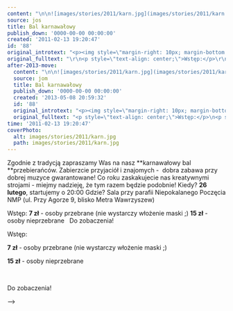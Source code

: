 ```yaml
---
content: "\n\n![images/stories/2011/karn.jpg](images/stories/2011/karn.jpg)\nZgodnie z tradycją zapraszamy Was na nasz **karnawałowy bal **przebierańców. Zabierzcie przyjaciół i znajomych -\_ dobra zabawa przy dobrej muzyce gwarantowane! Co roku zaskakujecie nas kreatywnymi strojami - miejmy nadzieję, że tym razem będzie podobnie!\nKiedy? **26 lutego**, startujemy o 20:00\nGdzie? Sala przy parafii Niepokalanego Poczęcia NMP (ul. Przy Agorze 9, blisko Metra Wawrzyszew)\n\n<!--{{intro-break}}-->\n\nWstęp:\n**7 zł** - osoby przebrane (nie wystarczy włożenie maski ;)\n**15 zł** - osoby nieprzebrane\n\_\nDo zobaczenia!\n\n\n<!--CONTENT FROM OLD SERVER (jos before 2013): \n\n![images/stories/2011/karn.jpg](images/stories/2011/karn.jpg)\n\r\n\nZgodnie z tradycją zapraszamy Was na nasz **karnawałowy bal **przebierańców. Zabierzcie przyjaciół i znajomych -\_ dobra zabawa przy dobrej muzyce gwarantowane! Co roku zaskakujecie nas kreatywnymi strojami - miejmy nadzieję, że tym razem będzie podobnie!\n\r\n\nKiedy? **26 lutego**, startujemy o 20:00\n\r\n\nGdzie? Sala przy parafii Niepokalanego Poczęcia NMP (ul. Przy Agorze 9, blisko Metra Wawrzyszew)\n\r\n\n<!--{{intro-break}}-->\n\r\n\nWstęp:\n\r\n\n**7 zł** - osoby przebrane (nie wystarczy włożenie maski ;)\n\r\n\n**15 zł** - osoby nieprzebrane\n\r\n\n\_\n\r\n\nDo zobaczenia!\n\n-->"
source: jos
title: Bal karnawałowy
publish_down: '0000-00-00 00:00:00'
created: '2011-02-13 19:20:47'
id: '88'
original_introtext: "<p><img style=\"margin-right: 10px; margin-bottom: 10px; float: left;\" src=\"images/stories/2011/karn.jpg\" height=\"97\" width=\"94\" /></p>\r\n<p>Zgodnie z tradycją zapraszamy Was na nasz <strong>karnawałowy bal </strong>przebierańców. Zabierzcie przyjaciół i znajomych -\_ dobra zabawa przy dobrej muzyce gwarantowane! Co roku zaskakujecie nas kreatywnymi strojami - miejmy nadzieję, że tym razem będzie podobnie!</p>\r\n<p style=\"text-align: justify;\">Kiedy? <strong>26 lutego</strong>, startujemy o 20:00</p>\r\n<p style=\"text-align: justify;\">Gdzie? Sala przy parafii Niepokalanego Poczęcia NMP (ul. Przy Agorze 9, blisko Metra Wawrzyszew)</p>\r\n"
original_fulltext: "\r\n<p style=\"text-align: center;\">Wstęp:</p>\r\n<p style=\"text-align: center;\"><strong>7 zł</strong> - osoby przebrane (nie wystarczy włożenie maski ;)</p>\r\n<p style=\"text-align: center;\"><strong>15 zł</strong> - osoby nieprzebrane</p>\r\n<p>\_</p>\r\n<p style=\"text-align: center;\">Do zobaczenia!</p>"
after-2013-move:
  content: "\n\n![images/stories/2011/karn.jpg](images/stories/2011/karn.jpg)\nZgodnie z tradycją zapraszamy Was na nasz **karnawałowy bal **przebierańców. Zabierzcie przyjaciół i znajomych -\_ dobra zabawa przy dobrej muzyce gwarantowane! Co roku zaskakujecie nas kreatywnymi strojami - miejmy nadzieję, że tym razem będzie podobnie!\nKiedy? **26 lutego**, startujemy o 20:00\nGdzie? Sala przy parafii Niepokalanego Poczęcia NMP (ul. Przy Agorze 9, blisko Metra Wawrzyszew)\n\n<!--{{intro-break}}-->\n\nWstęp:\n**7 zł** - osoby przebrane (nie wystarczy włożenie maski ;)\n**15 zł** - osoby nieprzebrane\n\_\nDo zobaczenia!\n"
  source: jom
  title: Bal karnawałowy
  publish_down: '0000-00-00 00:00:00'
  created: '2013-05-08 20:59:32'
  id: '88'
  original_introtext: "<p><img style=\"margin-right: 10px; margin-bottom: 10px; float: left;\" src=\"images/stories/2011/karn.jpg\" height=\"97\" width=\"94\" /></p>\n<p>Zgodnie z tradycją zapraszamy Was na nasz <strong>karnawałowy bal </strong>przebierańców. Zabierzcie przyjaciół i znajomych -\_ dobra zabawa przy dobrej muzyce gwarantowane! Co roku zaskakujecie nas kreatywnymi strojami - miejmy nadzieję, że tym razem będzie podobnie!</p>\n<p style=\"text-align: justify;\">Kiedy? <strong>26 lutego</strong>, startujemy o 20:00</p>\n<p style=\"text-align: justify;\">Gdzie? Sala przy parafii Niepokalanego Poczęcia NMP (ul. Przy Agorze 9, blisko Metra Wawrzyszew)</p>"
  original_fulltext: "<p style=\"text-align: center;\">Wstęp:</p>\n<p style=\"text-align: center;\"><strong>7 zł</strong> - osoby przebrane (nie wystarczy włożenie maski ;)</p>\n<p style=\"text-align: center;\"><strong>15 zł</strong> - osoby nieprzebrane</p>\n<p>\_</p>\n<p style=\"text-align: center;\">Do zobaczenia!</p>"
time: '2011-02-13 19:20:47'
coverPhoto:
  alt: images/stories/2011/karn.jpg
  path: images/stories/2011/karn.jpg
---
```

Zgodnie z tradycją zapraszamy Was na nasz **karnawałowy bal **przebierańców. Zabierzcie przyjaciół i znajomych -  dobra zabawa przy dobrej muzyce gwarantowane! Co roku zaskakujecie nas kreatywnymi strojami - miejmy nadzieję, że tym razem będzie podobnie!
Kiedy? **26 lutego**, startujemy o 20:00
Gdzie? Sala przy parafii Niepokalanego Poczęcia NMP (ul. Przy Agorze 9, blisko Metra Wawrzyszew)

<!--{{intro-break}}-->

Wstęp:
**7 zł** - osoby przebrane (nie wystarczy włożenie maski ;)
**15 zł** - osoby nieprzebrane
 
Do zobaczenia!


<!--CONTENT FROM OLD SERVER (jos before 2013): 




Zgodnie z tradycją zapraszamy Was na nasz **karnawałowy bal **przebierańców. Zabierzcie przyjaciół i znajomych -  dobra zabawa przy dobrej muzyce gwarantowane! Co roku zaskakujecie nas kreatywnymi strojami - miejmy nadzieję, że tym razem będzie podobnie!


Kiedy? **26 lutego**, startujemy o 20:00


Gdzie? Sala przy parafii Niepokalanego Poczęcia NMP (ul. Przy Agorze 9, blisko Metra Wawrzyszew)


<!--{{intro-break}}-->


Wstęp:


**7 zł** - osoby przebrane (nie wystarczy włożenie maski ;)


**15 zł** - osoby nieprzebrane


 


Do zobaczenia!

-->

<!--{{json:{"created_date":"2011-02-13 19:20:47","publish_down":"0000-00-00 00:00:00","id":"88"}}}-->